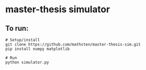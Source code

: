 # master-thesis simulator
## To run:
```
# Setup/install
git clone https://github.com/mathsten/master-thesis-sim.git
pip install numpy matplotlib

# Run
python simulator.py
```
